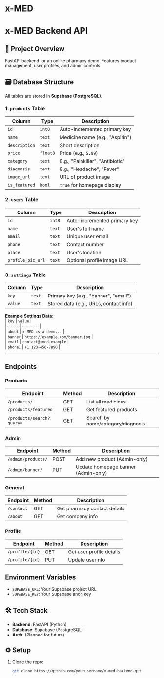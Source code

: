# x-MED

# x-MED Backend API  

## **📌 Project Overview**  
FastAPI backend for an online pharmacy demo. Features product management, user profiles, and admin controls.  

## **🗃️ Database Structure**  
All tables are stored in **Supabase (PostgreSQL)**.  

### **1. `products` Table**  
| Column | Type | Description |  
|--------|------|-------------|  
| `id` | `int8` | Auto-incremented primary key |  
| `name` | `text` | Medicine name (e.g., "Aspirin") |  
| `description` | `text` | Short description |  
| `price` | `float8` | Price (e.g., `5.99`) |  
| `category` | `text` | E.g., "Painkiller", "Antibiotic" |  
| `diagnosis` | `text` | E.g., "Headache", "Fever" |  
| `image_url` | `text` | URL of product image |  
| `is_featured` | `bool` | `true` for homepage display |  

### **2. `users` Table**  
| Column | Type | Description |  
|--------|------|-------------|  
| `id` | `int8` | Auto-incremented primary key |  
| `name` | `text` | User's full name |  
| `email` | `text` | Unique user email |  
| `phone` | `text` | Contact number |  
| `place` | `text` | User's location |  
| `profile_pic_url` | `text` | Optional profile image URL |  

### **3. `settings` Table**  
| Column | Type | Description |  
|--------|------|-------------|  
| `key` | `text` | Primary key (e.g., "banner", "email") |  
| `value` | `text` | Stored data (e.g., URLs, contact info) |  

**Example Settings Data**:  
| `key` | `value` |  
|-------|---------|  
| `about` | `x-MED is a demo...` |  
| `banner` | `https://example.com/banner.jpg` |  
| `email` | `contact@xmed.example` |  
| `phone1` | `+1 123-456-7890` |  


---

## **Endpoints**  

### **Products**  
| Endpoint | Method | Description |  
|----------|--------|-------------|  
| `/products/` | GET | List all medicines |  
| `/products/featured` | GET | Get featured products |  
| `/products/search?query=` | GET | Search by name/category/diagnosis |  

### **Admin**  
| Endpoint | Method | Description |  
|----------|--------|-------------|  
| `/admin/products/` | POST | Add new product (Admin-only) |  
| `/admin/banner/` | PUT | Update homepage banner (Admin-only) |  

### **General**  
| Endpoint | Method | Description |  
|----------|--------|-------------|  
| `/contact` | GET | Get pharmacy contact details |  
| `/about` | GET | Get company info |  


### **Profile**  
| Endpoint | Method | Description |  
|----------|--------|-------------|  
| `/profile/{id}` | GET | Get user profile details |  
| `/profile/{id}` | PUT | Update user nfo |  

## **Environment Variables**  
- `SUPABASE_URL`: Your Supabase project URL  
- `SUPABASE_KEY`: Your Supabase anon key  

## **🛠 Tech Stack**  
- **Backend**: FastAPI (Python)  
- **Database**: Supabase (PostgreSQL)  
- **Auth**: (Planned for future)  

## **⚙️ Setup**  
1. Clone the repo:  
   ```bash  
   git clone https://github.com/yourusername/x-med-backend.git  

